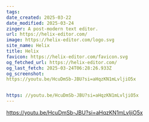 ```yaml
---
tags: 
date_created: 2025-03-22
date_modified: 2025-03-24
zinger: A post-modern text editor.
url: https://helix-editor.com/
image: https://helix-editor.com/logo.svg
site_name: Helix
title: Helix
favicon: https://helix-editor.com/favicon.svg
og_fetched_url: https://helix-editor.com/
og_last_fetch: 2025-03-24T06:28:26.933Z
og_screenshot: 
https://youtu.be/HcuDmSb-JBU?si=aHqzKN1mLvljiO5x


https: //youtu.be/HcuDmSb-JBU?si=aHqzKN1mLvljiO5x
---
```


https://youtu.be/HcuDmSb-JBU?si=aHqzKN1mLvljiO5x

